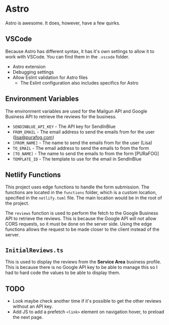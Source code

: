 # Astro

Astro is awesome. It does, however, have a few quirks.

## VSCode

Because Astro has different syntax, it has it's own settings to allow it to work with VSCode.
You can find them in the `.vscode` folder.

- Astro extension
- Debugging settings
- Allow Eslint validation for Astro files
  - The Eslint configuration also includes specifics for Astro

## Environment Variables

The environment variables are used for the Mailgun API and Google Business API to retrieve the reviews
for the business.

- `SENDINBLUE_API_KEY` - The API key for SendInBlue
- `FROM_EMAIL` - The email address to send the emails from for the user (lisa@purafog.com)
- `[FROM_NAME]` - The name to send the emails from for the user (Lisa)
- `TO_EMAIL` - The email address to send the emails to from the form
- `[TO_NAME]` - The name to send the emails to from the form [PURaFOG]
- `TEMPLATE_ID` - The template to use for the email in SendInBlue


## Netlify Functions

This project uses edge functions to handle the form submission. The functions are located in the `functions` folder,
which is a custom location, specified in the `netlify.toml` file. The main location would be in the root of the project.

The `reviews` function is used to perform the fetch to the Google Business API to retrieve the reviews. This is because
the Google API will not allow CORS requests, so it must be done on the server side. Using the edge functions allows
the request to be made closer to the client instead of the server.

## `InitialReviews.ts`

This is used to display the reviews from the **Service Area** business profile. This is because there is no Google
API key to be able to manage this so I had to hard code the values to be able to display them.

## **TODO**
- Look maybe check another time if it's possible to get the other reviews without an API key.
- Add JS to add a prefetch `<link>` element on navigation hover, to preload the next page.
